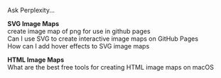 Ask Perplexity...  

__SVG Image Maps__  
create image map of png for use in github pages  
Can I use SVG to create interactive image maps on GitHub Pages  
How can I add hover effects to SVG image maps  


__HTML Image Maps__  
What are the best free tools for creating HTML image maps on macOS  

